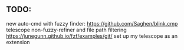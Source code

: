 TODO:
-----------
new auto-cmd with fuzzy finder: https://github.com/Saghen/blink.cmp
telescope non-fuzzy-refiner and file path filtering
https://junegunn.github.io/fzf/examples/git/
set up my telescope as an extension

